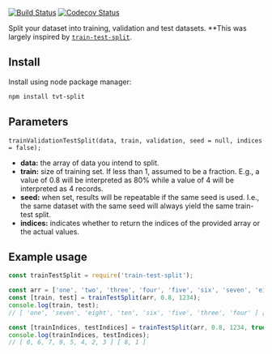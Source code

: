 <!--![train-test-split](https://i.imgur.com/ttegOuC.png)-->

[![Build Status](https://travis-ci.com/nas5w/train-test-split.svg?branch=master)](https://travis-ci.com/nas5w/train-test-split) [![Codecov Status](https://codecov.io/gh/nas5w/train-test-split/branch/master/graph/badge.svg)](https://codecov.io/gh/nas5w/train-test-split/branch/master)

Split your dataset into training, validation and test datasets.
**This was largely inspired by [`train-test-split`](https://github.com/nas5w/train-test-split).

## Install

Install using node package manager:

```bash
npm install tvt-split
```

## Parameters

```
trainValidationTestSplit(data, train, validation, seed = null, indices = false);
```

- **data:** the array of data you intend to split.
- **train:** size of training set. If less than 1, assumed to be a fraction. E.g., a value of 0.8 will be interpreted as 80% while a value of 4 will be interpreted as 4 records.
- **seed:** when set, results will be repeatable if the same seed is used. I.e., the same dataset with the same seed will always yield the same train-test split.
- **indices:** indicates whether to return the indices of the provided array or the actual values.

## Example usage

```javascript
const trainTestSplit = require('train-test-split');

const arr = ['one', 'two', 'three', 'four', 'five', 'six', 'seven', 'eight', 'nine', 'ten'];
const [train, test] = trainTestSplit(arr, 0.8, 1234);
console.log(train, test);
// [ 'one', 'seven', 'eight', 'ten', 'six', 'five', 'three', 'four' ] [ 'nine', 'two' ]

const [trainIndices, testIndices] = trainTestSplit(arr, 0.8, 1234, true);
console.log(trainIndices, testIndices);
// [ 0, 6, 7, 9, 5, 4, 2, 3 ] [ 8, 1 ]
```
